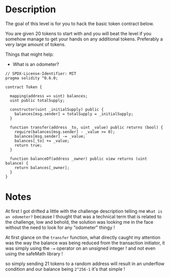 # Description

The goal of this level is for you to hack the basic token contract below.

You are given 20 tokens to start with and you will beat the level if you somehow manage to get your hands on any additional tokens. Preferably a very large amount of tokens.

  Things that might help:

- What is an odometer?
```solidity
// SPDX-License-Identifier: MIT
pragma solidity ^0.6.0;

contract Token {

  mapping(address => uint) balances;
  uint public totalSupply;

  constructor(uint _initialSupply) public {
    balances[msg.sender] = totalSupply = _initialSupply;
  }

  function transfer(address _to, uint _value) public returns (bool) {
    require(balances[msg.sender] - _value >= 0);
    balances[msg.sender] -= _value;
    balances[_to] += _value;
    return true;
  }

  function balanceOf(address _owner) public view returns (uint balance) {
    return balances[_owner];
  }
}
```

# Notes

At first I got drifted a little with the challenge description telling me `What is an odometer?` because I thought that was a technical term that is related to the challenge, low and behold, the solution was looking me in the face without the need to look for any "odometer" thingy !

At first glance on the `transfer` function, what directly caught my attention was the way the balance was being reduced from the transaction initiator, it was simply using the `-=` operator on an unsigned integer ! and not even using the safeMath library !

so simply sending 21 tokens to a random address will result in an underflow condition and our balance being `2^256-1`
it's that simple !

